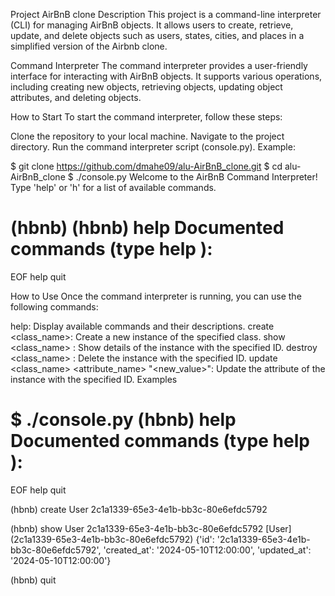 Project AirBnB clone
Description
This project is a command-line interpreter (CLI) for managing AirBnB objects. It allows users to create, retrieve, update, and delete objects such as users, states, cities, and places in a simplified version of the Airbnb clone.

Command Interpreter
The command interpreter provides a user-friendly interface for interacting with AirBnB objects. It supports various operations, including creating new objects, retrieving objects, updating object attributes, and deleting objects.

How to Start
To start the command interpreter, follow these steps:

Clone the repository to your local machine.
Navigate to the project directory.
Run the command interpreter script (console.py).
Example:


$ git clone https://github.com/dmahe09/alu-AirBnB_clone.git
$ cd alu-AirBnB_clone
$ ./console.py
Welcome to the AirBnB Command Interpreter!
Type 'help' or 'h' for a list of available commands.

(hbnb)
(hbnb) help
Documented commands (type help <topic>):
========================================
EOF  help  quit

How to Use
Once the command interpreter is running, you can use the following commands:

help: Display available commands and their descriptions.
create <class_name>: Create a new instance of the specified class.
show <class_name> <id>: Show details of the instance with the specified ID.
destroy <class_name> <id>: Delete the instance with the specified ID.
update <class_name> <id> <attribute_name> "<new_value>": Update the attribute of the instance with the specified ID.
Examples

$ ./console.py
(hbnb) help
Documented commands (type help <topic>):
========================================
EOF  help  quit

(hbnb) create User
2c1a1339-65e3-4e1b-bb3c-80e6efdc5792

(hbnb) show User 2c1a1339-65e3-4e1b-bb3c-80e6efdc5792
[User] (2c1a1339-65e3-4e1b-bb3c-80e6efdc5792) {'id': '2c1a1339-65e3-4e1b-bb3c-80e6efdc5792', 'created_at': '2024-05-10T12:00:00', 'updated_at': '2024-05-10T12:00:00'}

(hbnb) quit

